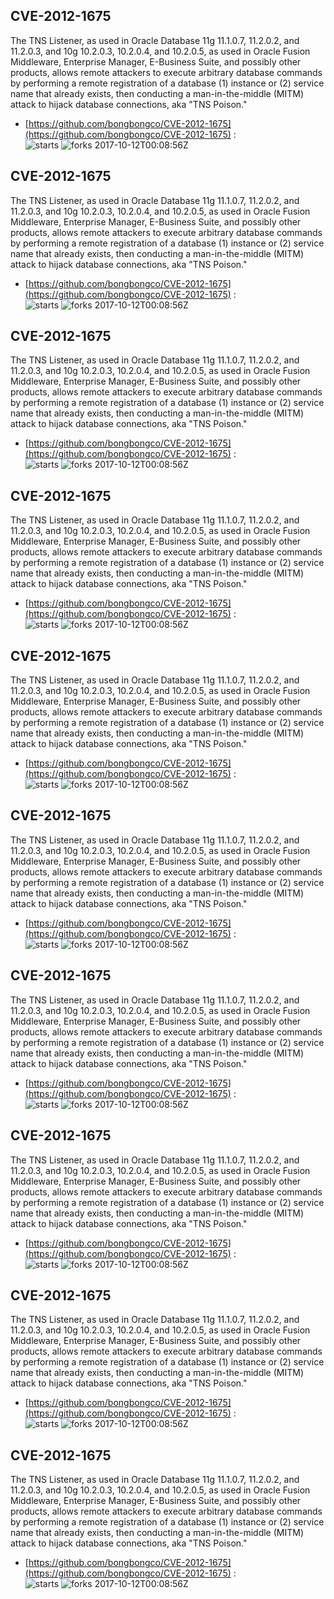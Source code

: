 ## CVE-2012-1675
 The TNS Listener, as used in Oracle Database 11g 11.1.0.7, 11.2.0.2, and 11.2.0.3, and 10g 10.2.0.3, 10.2.0.4, and 10.2.0.5, as used in Oracle Fusion Middleware, Enterprise Manager, E-Business Suite, and possibly other products, allows remote attackers to execute arbitrary database commands by performing a remote registration of a database (1) instance or (2) service name that already exists, then conducting a man-in-the-middle (MITM) attack to hijack database connections, aka "TNS Poison."

- [https://github.com/bongbongco/CVE-2012-1675](https://github.com/bongbongco/CVE-2012-1675) :  
![starts](https://img.shields.io/github/stars/bongbongco/CVE-2012-1675.svg) 
![forks](https://img.shields.io/github/forks/bongbongco/CVE-2012-1675.svg) 
2017-10-12T00:08:56Z

## CVE-2012-1675
 The TNS Listener, as used in Oracle Database 11g 11.1.0.7, 11.2.0.2, and 11.2.0.3, and 10g 10.2.0.3, 10.2.0.4, and 10.2.0.5, as used in Oracle Fusion Middleware, Enterprise Manager, E-Business Suite, and possibly other products, allows remote attackers to execute arbitrary database commands by performing a remote registration of a database (1) instance or (2) service name that already exists, then conducting a man-in-the-middle (MITM) attack to hijack database connections, aka "TNS Poison."

- [https://github.com/bongbongco/CVE-2012-1675](https://github.com/bongbongco/CVE-2012-1675) :  
![starts](https://img.shields.io/github/stars/bongbongco/CVE-2012-1675.svg) 
![forks](https://img.shields.io/github/forks/bongbongco/CVE-2012-1675.svg) 
2017-10-12T00:08:56Z

## CVE-2012-1675
 The TNS Listener, as used in Oracle Database 11g 11.1.0.7, 11.2.0.2, and 11.2.0.3, and 10g 10.2.0.3, 10.2.0.4, and 10.2.0.5, as used in Oracle Fusion Middleware, Enterprise Manager, E-Business Suite, and possibly other products, allows remote attackers to execute arbitrary database commands by performing a remote registration of a database (1) instance or (2) service name that already exists, then conducting a man-in-the-middle (MITM) attack to hijack database connections, aka "TNS Poison."

- [https://github.com/bongbongco/CVE-2012-1675](https://github.com/bongbongco/CVE-2012-1675) :  
![starts](https://img.shields.io/github/stars/bongbongco/CVE-2012-1675.svg) 
![forks](https://img.shields.io/github/forks/bongbongco/CVE-2012-1675.svg) 
2017-10-12T00:08:56Z

## CVE-2012-1675
 The TNS Listener, as used in Oracle Database 11g 11.1.0.7, 11.2.0.2, and 11.2.0.3, and 10g 10.2.0.3, 10.2.0.4, and 10.2.0.5, as used in Oracle Fusion Middleware, Enterprise Manager, E-Business Suite, and possibly other products, allows remote attackers to execute arbitrary database commands by performing a remote registration of a database (1) instance or (2) service name that already exists, then conducting a man-in-the-middle (MITM) attack to hijack database connections, aka "TNS Poison."

- [https://github.com/bongbongco/CVE-2012-1675](https://github.com/bongbongco/CVE-2012-1675) :  
![starts](https://img.shields.io/github/stars/bongbongco/CVE-2012-1675.svg) 
![forks](https://img.shields.io/github/forks/bongbongco/CVE-2012-1675.svg) 
2017-10-12T00:08:56Z

## CVE-2012-1675
 The TNS Listener, as used in Oracle Database 11g 11.1.0.7, 11.2.0.2, and 11.2.0.3, and 10g 10.2.0.3, 10.2.0.4, and 10.2.0.5, as used in Oracle Fusion Middleware, Enterprise Manager, E-Business Suite, and possibly other products, allows remote attackers to execute arbitrary database commands by performing a remote registration of a database (1) instance or (2) service name that already exists, then conducting a man-in-the-middle (MITM) attack to hijack database connections, aka "TNS Poison."

- [https://github.com/bongbongco/CVE-2012-1675](https://github.com/bongbongco/CVE-2012-1675) :  
![starts](https://img.shields.io/github/stars/bongbongco/CVE-2012-1675.svg) 
![forks](https://img.shields.io/github/forks/bongbongco/CVE-2012-1675.svg) 
2017-10-12T00:08:56Z

## CVE-2012-1675
 The TNS Listener, as used in Oracle Database 11g 11.1.0.7, 11.2.0.2, and 11.2.0.3, and 10g 10.2.0.3, 10.2.0.4, and 10.2.0.5, as used in Oracle Fusion Middleware, Enterprise Manager, E-Business Suite, and possibly other products, allows remote attackers to execute arbitrary database commands by performing a remote registration of a database (1) instance or (2) service name that already exists, then conducting a man-in-the-middle (MITM) attack to hijack database connections, aka "TNS Poison."

- [https://github.com/bongbongco/CVE-2012-1675](https://github.com/bongbongco/CVE-2012-1675) :  
![starts](https://img.shields.io/github/stars/bongbongco/CVE-2012-1675.svg) 
![forks](https://img.shields.io/github/forks/bongbongco/CVE-2012-1675.svg) 
2017-10-12T00:08:56Z

## CVE-2012-1675
 The TNS Listener, as used in Oracle Database 11g 11.1.0.7, 11.2.0.2, and 11.2.0.3, and 10g 10.2.0.3, 10.2.0.4, and 10.2.0.5, as used in Oracle Fusion Middleware, Enterprise Manager, E-Business Suite, and possibly other products, allows remote attackers to execute arbitrary database commands by performing a remote registration of a database (1) instance or (2) service name that already exists, then conducting a man-in-the-middle (MITM) attack to hijack database connections, aka "TNS Poison."

- [https://github.com/bongbongco/CVE-2012-1675](https://github.com/bongbongco/CVE-2012-1675) :  
![starts](https://img.shields.io/github/stars/bongbongco/CVE-2012-1675.svg) 
![forks](https://img.shields.io/github/forks/bongbongco/CVE-2012-1675.svg) 
2017-10-12T00:08:56Z

## CVE-2012-1675
 The TNS Listener, as used in Oracle Database 11g 11.1.0.7, 11.2.0.2, and 11.2.0.3, and 10g 10.2.0.3, 10.2.0.4, and 10.2.0.5, as used in Oracle Fusion Middleware, Enterprise Manager, E-Business Suite, and possibly other products, allows remote attackers to execute arbitrary database commands by performing a remote registration of a database (1) instance or (2) service name that already exists, then conducting a man-in-the-middle (MITM) attack to hijack database connections, aka "TNS Poison."

- [https://github.com/bongbongco/CVE-2012-1675](https://github.com/bongbongco/CVE-2012-1675) :  
![starts](https://img.shields.io/github/stars/bongbongco/CVE-2012-1675.svg) 
![forks](https://img.shields.io/github/forks/bongbongco/CVE-2012-1675.svg) 
2017-10-12T00:08:56Z

## CVE-2012-1675
 The TNS Listener, as used in Oracle Database 11g 11.1.0.7, 11.2.0.2, and 11.2.0.3, and 10g 10.2.0.3, 10.2.0.4, and 10.2.0.5, as used in Oracle Fusion Middleware, Enterprise Manager, E-Business Suite, and possibly other products, allows remote attackers to execute arbitrary database commands by performing a remote registration of a database (1) instance or (2) service name that already exists, then conducting a man-in-the-middle (MITM) attack to hijack database connections, aka "TNS Poison."

- [https://github.com/bongbongco/CVE-2012-1675](https://github.com/bongbongco/CVE-2012-1675) :  
![starts](https://img.shields.io/github/stars/bongbongco/CVE-2012-1675.svg) 
![forks](https://img.shields.io/github/forks/bongbongco/CVE-2012-1675.svg) 
2017-10-12T00:08:56Z

## CVE-2012-1675
 The TNS Listener, as used in Oracle Database 11g 11.1.0.7, 11.2.0.2, and 11.2.0.3, and 10g 10.2.0.3, 10.2.0.4, and 10.2.0.5, as used in Oracle Fusion Middleware, Enterprise Manager, E-Business Suite, and possibly other products, allows remote attackers to execute arbitrary database commands by performing a remote registration of a database (1) instance or (2) service name that already exists, then conducting a man-in-the-middle (MITM) attack to hijack database connections, aka "TNS Poison."

- [https://github.com/bongbongco/CVE-2012-1675](https://github.com/bongbongco/CVE-2012-1675) :  
![starts](https://img.shields.io/github/stars/bongbongco/CVE-2012-1675.svg) 
![forks](https://img.shields.io/github/forks/bongbongco/CVE-2012-1675.svg) 
2017-10-12T00:08:56Z

